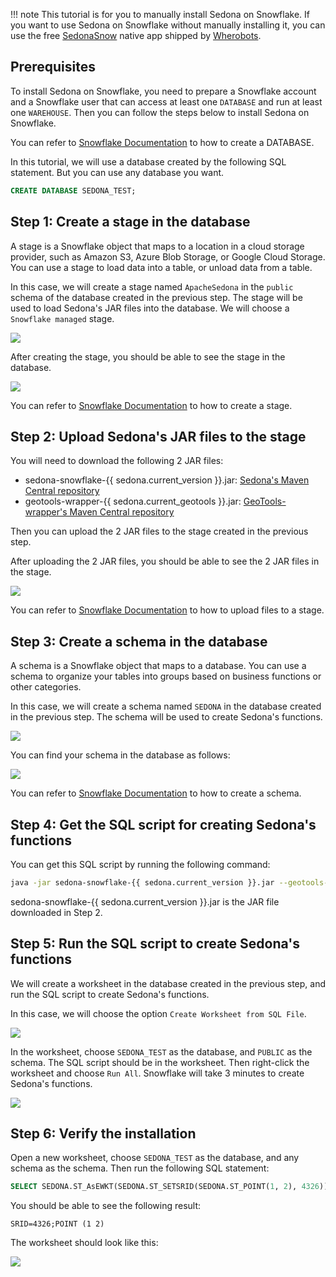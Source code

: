 
!!! note
    This tutorial is for you to manually install Sedona on Snowflake. If you want to use Sedona on Snowflake without manually installing it, you can use the free [SedonaSnow](https://app.snowflake.com/marketplace/listing/GZTYZF0RTY3/wherobots-sedonasnow) native app shipped by [Wherobots](https://wherobots.com/).

## Prerequisites

To install Sedona on Snowflake, you need to prepare a Snowflake account and a Snowflake user that can access at least one `DATABASE` and run at least one `WAREHOUSE`. Then you can follow the steps below to install Sedona on Snowflake.

You can refer to [Snowflake Documentation](https://docs.snowflake.com/en/sql-reference/sql/create-database) to how to create a DATABASE.

In this tutorial, we will use a database created by the following SQL statement. But you can use any database you want.

```sql
CREATE DATABASE SEDONA_TEST;
```

## Step 1: Create a stage in the database

A stage is a Snowflake object that maps to a location in a cloud storage provider, such as Amazon S3, Azure Blob Storage, or Google Cloud Storage. You can use a stage to load data into a table, or unload data from a table.

In this case, we will create a stage named `ApacheSedona` in the `public` schema of the database created in the previous step. The stage will be used to load Sedona's JAR files into the database. We will choose a `Snowflake managed` stage.

![](../../image/snowflake/snowflake-1.png)

After creating the stage, you should be able to see the stage in the database.

![](../../image/snowflake/snowflake-2.png)

You can refer to [Snowflake Documentation](https://docs.snowflake.com/en/sql-reference/sql/create-stage.html) to how to create a stage.

## Step 2: Upload Sedona's JAR files to the stage

You will need to download the following 2 JAR files:

* sedona-snowflake-{{ sedona.current_version }}.jar: [Sedona's Maven Central repository](https://central.sonatype.com/artifact/org.apache.sedona/sedona-snowflake/versions)
* geotools-wrapper-{{ sedona.current_geotools }}.jar: [GeoTools-wrapper's Maven Central repository](https://central.sonatype.com/artifact/org.datasyslab/geotools-wrapper/versions)

Then you can upload the 2 JAR files to the stage created in the previous step.

After uploading the 2 JAR files, you should be able to see the 2 JAR files in the stage.

![](../../image/snowflake/snowflake-3.png)

You can refer to [Snowflake Documentation](https://docs.snowflake.com/en/sql-reference/sql/put.html) to how to upload files to a stage.

## Step 3: Create a schema in the database

A schema is a Snowflake object that maps to a database. You can use a schema to organize your tables into groups based on business functions or other categories.

In this case, we will create a schema named `SEDONA` in the database created in the previous step. The schema will be used to create Sedona's functions.

![](../../image/snowflake/snowflake-4.png)

You can find your schema in the database as follows:

![](../../image/snowflake/snowflake-5.png)

You can refer to [Snowflake Documentation](https://docs.snowflake.com/en/sql-reference/sql/create-schema.html) to how to create a schema.

## Step 4: Get the SQL script for creating Sedona's functions

You can get this SQL script by running the following command:

```bash
java -jar sedona-snowflake-{{ sedona.current_version }}.jar --geotools-version {{ sedona.current_geotools }} > sedona-snowflake.sql
```

sedona-snowflake-{{ sedona.current_version }}.jar is the JAR file downloaded in Step 2.

## Step 5: Run the SQL script to create Sedona's functions

We will create a worksheet in the database created in the previous step, and run the SQL script to create Sedona's functions.

In this case, we will choose the option `Create Worksheet from SQL File`.

![](../../image/snowflake/snowflake-6.png)

In the worksheet, choose `SEDONA_TEST` as the database, and `PUBLIC` as the schema. The SQL script should be in the worksheet. Then right-click the worksheet and choose `Run All`. Snowflake will take 3 minutes to create Sedona's functions.

![](../../image/snowflake/snowflake-7.png)

## Step 6: Verify the installation

Open a new worksheet, choose `SEDONA_TEST` as the database, and any schema as the schema. Then run the following SQL statement:

```sql
SELECT SEDONA.ST_AsEWKT(SEDONA.ST_SETSRID(SEDONA.ST_POINT(1, 2), 4326));
```

You should be able to see the following result:

```
SRID=4326;POINT (1 2)
```

The worksheet should look like this:

![](../../image/snowflake/snowflake-8.png)
